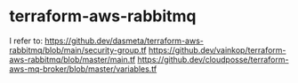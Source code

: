 # terraform-aws-rabbitmq

I refer to: 
https://github.dev/dasmeta/terraform-aws-rabbitmq/blob/main/security-group.tf
https://github.dev/vainkop/terraform-aws-rabbitmq/blob/master/main.tf
https://github.dev/cloudposse/terraform-aws-mq-broker/blob/master/variables.tf